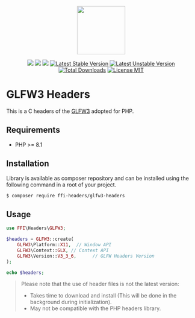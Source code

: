 <p align="center">
    <a href="https://github.com/php-ffi-headers">
        <img src="https://avatars.githubusercontent.com/u/101121010?s=256" width="128" />
    </a>
</p>

<p align="center">
    <a href="https://github.com/php-ffi-headers/glfw3-headers/actions"><img src="https://github.com/php-ffi-headers/glfw3-headers/workflows/build/badge.svg"></a>
    <a href="https://packagist.org/packages/ffi-headers/glfw3-headers"><img src="https://img.shields.io/badge/PHP-8.1.0-ff0140.svg"></a>
    <a href="https://packagist.org/packages/ffi-headers/glfw3-headers"><img src="https://img.shields.io/badge/GLFW3-3.3.7-cc3c20.svg"></a>
    <a href="https://packagist.org/packages/ffi-headers/glfw3-headers"><img src="https://poser.pugx.org/ffi-headers/glfw3-headers/version" alt="Latest Stable Version"></a>
    <a href="https://packagist.org/packages/ffi-headers/glfw3-headers"><img src="https://poser.pugx.org/ffi-headers/glfw3-headers/v/unstable" alt="Latest Unstable Version"></a>
    <a href="https://packagist.org/packages/ffi-headers/glfw3-headers"><img src="https://poser.pugx.org/ffi-headers/glfw3-headers/downloads" alt="Total Downloads"></a>
    <a href="https://raw.githubusercontent.com/php-ffi-headers/glfw3-headers/master/LICENSE.md"><img src="https://poser.pugx.org/ffi-headers/glfw3-headers/license" alt="License MIT"></a>
</p>

# GLFW3 Headers

This is a C headers of the [GLFW3](https://www.glfw.org/) adopted for PHP.

## Requirements

- PHP >= 8.1

## Installation

Library is available as composer repository and can be installed using the
following command in a root of your project.

```sh
$ composer require ffi-headers/glfw3-headers
```

## Usage

```php
use FFI\Headers\GLFW3;

$headers = GLFW3::create(
    GLFW3\Platform::X11,  // Window API
    GLFW3\Context::GLX, // Context API
    GLFW3\Version::V3_3_6,      // GLFW Headers Version
);

echo $headers;
```

> Please note that the use of header files is not the latest version:
> - Takes time to download and install (This will be done in the background 
>   during initialization).
> - May not be compatible with the PHP headers library.

